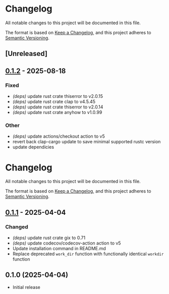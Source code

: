 # Changelog

All notable changes to this project will be documented in this file.

The format is based on [Keep a Changelog](https://keepachangelog.com/en/1.0.0/),
and this project adheres to [Semantic Versioning](https://semver.org/spec/v2.0.0.html).

## [Unreleased]

## [0.1.2](https://github.com/felixpackard/cargo-test-changed/compare/v0.1.1...v0.1.2) - 2025-08-18

### Fixed

- *(deps)* update rust crate thiserror to v2.0.15
- *(deps)* update rust crate clap to v4.5.45
- *(deps)* update rust crate thiserror to v2.0.14
- *(deps)* update rust crate anyhow to v1.0.99

### Other

- *(deps)* update actions/checkout action to v5
- revert back clap-cargo update to save minimal supported rustc version
- update dependicies
# Changelog
All notable changes to this project will be documented in this file.

The format is based on [Keep a Changelog](https://keepachangelog.com/en/1.0.0/),
and this project adheres to [Semantic Versioning](https://semver.org/spec/v2.0.0.html).

## [0.1.1](https://github.com/felixpackard/cargo-test-changed/compare/v0.1.0...v0.1.1) - 2025-04-04

### Changed

- *(deps)* update rust crate gix to 0.71
- *(deps)* update codecov/codecov-action action to v5
- Update installation command in README.md
- Replace deprecated `work_dir` function with functionally identical `workdir` function

## 0.1.0 (2025-04-04)
- Initial release
